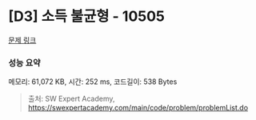 # [D3] 소득 불균형 - 10505 

[문제 링크](https://swexpertacademy.com/main/code/problem/problemDetail.do?contestProbId=AXNP4CvauaMDFAXS) 

### 성능 요약

메모리: 61,072 KB, 시간: 252 ms, 코드길이: 538 Bytes



> 출처: SW Expert Academy, https://swexpertacademy.com/main/code/problem/problemList.do